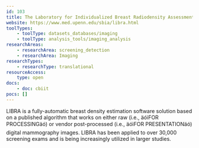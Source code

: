 ```yaml
---
id: 103
title: The Laboratory for Individualized Breast Radiodensity Assessment (LIBRA)
website: https://www.med.upenn.edu/sbia/libra.html
toolTypes:
	- toolType: datasets_databases/imaging
	- toolType: analysis_tools/imaging_analysis
researchAreas:
	- researchArea: screening_detection
	- researchArea: Imaging
researchTypes:
	- researchType: translational
resourceAccess:
    type: open
docs:
    - doc: cbiit
pocs: []        
---
```

LIBRA is a fully-automatic breast density estimation software solution based on a published algorithm that works on either raw (i.e., äóìFOR PROCESSINGäó) or vendor post-processed (i.e., äóìFOR PRESENTATIONäó) digital mammography images. LIBRA has been applied to over 30,000 screening exams and is being increasingly utilized in larger studies.
